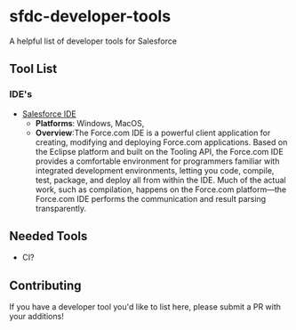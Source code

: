 # sfdc-developer-tools
A helpful list of developer tools for Salesforce

## Tool List

### IDE's

* [Salesforce IDE](https://developer.salesforce.com/page/Force.com_IDE)
  * **Platforms**: Windows, MacOS, 
  * **Overview**:The Force.com IDE is a powerful client application for creating, modifying and deploying Force.com applications. Based on the Eclipse platform and built on the Tooling API, the Force.com IDE provides a comfortable environment for programmers familiar with integrated development environments, letting you code, compile, test, package, and deploy all from within the IDE. Much of the actual work, such as compilation, happens on the Force.com platform—the Force.com IDE performs the communication and result parsing transparently.

## Needed Tools

* CI?

## Contributing

If you have a developer tool you'd like to list here, please
submit a PR with your additions!
